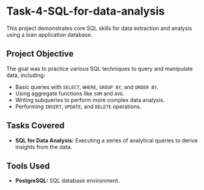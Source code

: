 # Task-4-SQL-for-data-analysis

This project demonstrates core SQL skills for data extraction and analysis using a loan application database.

## Project Objective

The goal was to practice various SQL techniques to query and manipulate data, including:
- Basic queries with `SELECT`, `WHERE`, `GROUP BY`, and `ORDER BY`.
- Using aggregate functions like `SUM` and `AVG`.
- Writing subqueries to perform more complex data analysis.
- Performing `INSERT`, `UPDATE`, and `DELETE` operations.

## Tasks Covered
- **SQL for Data Analysis:** Executing a series of analytical queries to derive insights from the data.

## Tools Used

- **PostgreSQL:**  SQL database environment.
